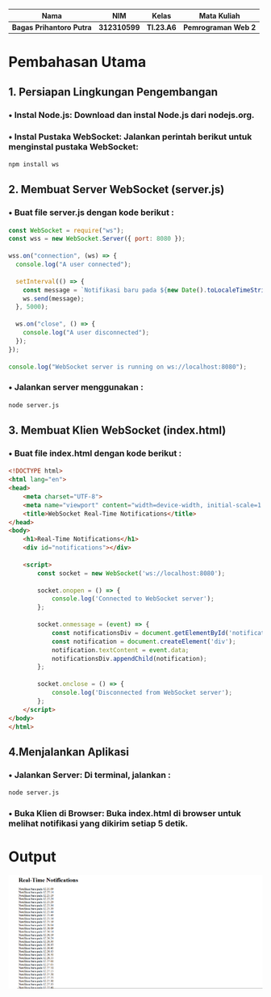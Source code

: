 |Nama|NIM|Kelas|Mata Kuliah|
|----|---|-----|------|
|**Bagas Prihantoro Putra**|**312310599**|**TI.23.A6**|**Pemrograman Web 2**|

# Pembahasan Utama
## 1. Persiapan Lingkungan Pengembangan
### • Instal Node.js: Download dan instal Node.js dari nodejs.org.
### • Instal Pustaka WebSocket: Jalankan perintah berikut untuk menginstal pustaka WebSocket:
```bash
npm install ws
```
## 2. Membuat Server WebSocket (server.js)
### • Buat file server.js dengan kode berikut :
```javascript
const WebSocket = require("ws");
const wss = new WebSocket.Server({ port: 8080 });

wss.on("connection", (ws) => {
  console.log("A user connected");

  setInterval(() => {
    const message = `Notifikasi baru pada ${new Date().toLocaleTimeString()}`;
    ws.send(message);
  }, 5000);

  ws.on("close", () => {
    console.log("A user disconnected");
  });
});

console.log("WebSocket server is running on ws://localhost:8080");
```
### • Jalankan server menggunakan :
```bash
node server.js
```
## 3. Membuat Klien WebSocket (index.html)
### • Buat file index.html dengan kode berikut :
```html
<!DOCTYPE html>
<html lang="en">
<head>
    <meta charset="UTF-8">
    <meta name="viewport" content="width=device-width, initial-scale=1.0">
    <title>WebSocket Real-Time Notifications</title>
</head>
<body>
    <h1>Real-Time Notifications</h1>
    <div id="notifications"></div>

    <script>
        const socket = new WebSocket('ws://localhost:8080');

        socket.onopen = () => {
            console.log('Connected to WebSocket server');
        };

        socket.onmessage = (event) => {
            const notificationsDiv = document.getElementById('notifications');
            const notification = document.createElement('div');
            notification.textContent = event.data;
            notificationsDiv.appendChild(notification);
        };

        socket.onclose = () => {
            console.log('Disconnected from WebSocket server');
        };
    </script>
</body>
</html>
```
## 4.Menjalankan Aplikasi
### • Jalankan Server: Di terminal, jalankan :
```bash
node server.js
```
### • Buka Klien di Browser: Buka index.html di browser untuk melihat notifikasi yang dikirim setiap 5 detik.

# Output

![gambar](Screenshots/SS.png)
